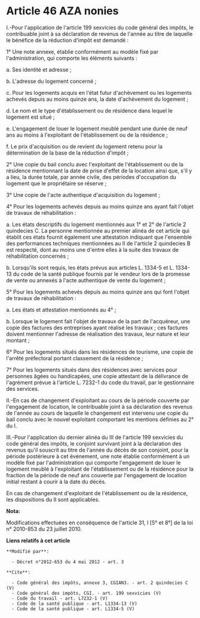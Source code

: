 # Article 46 AZA nonies

I.-Pour l'application de l'article 199 sexvicies du code général des impôts, le contribuable joint à sa déclaration de
revenus de l'année au titre de laquelle le bénéfice de la réduction d'impôt est demandé : 

1° Une note annexe, établie conformément au modèle fixé par l'administration, qui comporte les éléments suivants : 

a. Ses identité et adresse ; 

b. L'adresse du logement concerné ; 

c. Pour les logements acquis en l'état futur d'achèvement ou les logements achevés depuis au moins quinze ans, la date
d'achèvement du logement ; 

d. Le nom et le type d'établissement ou de résidence dans lequel le logement est situé ; 

e. L'engagement de louer le logement meublé pendant une durée de neuf ans au moins à l'exploitant de l'établissement ou de la
résidence ; 

f. Le prix d'acquisition ou de revient du logement retenu pour la détermination de la base de la réduction d'impôt ; 

2° Une copie du bail conclu avec l'exploitant de l'établissement ou de la résidence mentionnant la date de prise d'effet de
la location ainsi que, s'il y a lieu, la durée totale, par année civile, des périodes d'occupation du logement que le
propriétaire se réserve ; 

3° Une copie de l'acte authentique d'acquisition du logement ; 

4° Pour les logements achevés depuis au moins quinze ans ayant fait l'objet de travaux de réhabilitation : 

a. Les états descriptifs du logement mentionnés aux 1° et 2° de l'article 2 quindecies C. La personne mentionnée au premier
alinéa de cet article qui établit ces états fournit également une attestation indiquant que l'ensemble des performances
techniques mentionnées au II de l'article 2 quindecies B est respecté, dont au moins une d'entre elles à la suite des travaux
de réhabilitation concernés ; 

b. Lorsqu'ils sont requis, les états prévus aux articles L. 1334-5 et L. 1334-13 du code de la santé publique fournis par le
vendeur lors de la promesse de vente ou annexés à l'acte authentique de vente du logement ; 

5° Pour les logements achevés depuis au moins quinze ans qui font l'objet de travaux de réhabilitation : 

a. Les états et attestation mentionnés au 4° ; 

b. Lorsque le logement fait l'objet de travaux de la part de l'acquéreur, une copie des factures des entreprises ayant
réalisé les travaux ; ces factures doivent mentionner l'adresse de réalisation des travaux, leur nature et leur montant ; 

6° Pour les logements situés dans les résidences de tourisme, une copie de l'arrêté préfectoral portant classement de la
résidence ; 

7° Pour les logements situés dans des résidences avec services pour personnes âgées ou handicapées, une copie attestant de la
délivrance de l'agrément prévue à l'article L. 7232-1 du code du travail, par le gestionnaire des services. 

II.-En cas de changement d'exploitant au cours de la période couverte par l'engagement de location, le contribuable joint à
sa déclaration des revenus de l'année au cours de laquelle le changement est intervenu une copie du bail conclu avec le
nouvel exploitant comportant les mentions définies au 2° du I. 

III.-Pour l'application du dernier alinéa du III de l'article 199 sexvicies du code général des impôts, le conjoint survivant
joint à la déclaration des revenus qu'il souscrit au titre de l'année du décès de son conjoint, pour la période postérieure à
cet événement, une note établie conformément à un modèle fixé par l'administration qui comporte l'engagement de louer le
logement meublé à l'exploitant de l'établissement ou de la résidence pour la fraction de la période de neuf ans couverte par
l'engagement de location initial restant à courir à la date du décès. 

En cas de changement d'exploitant de l'établissement ou de la résidence, les dispositions du II sont applicables.

**Nota:**

Modifications effectuées en conséquence de l'article 31, I [5° et 8°] de la loi n° 2010-853 du 23 juillet 2010.

**Liens relatifs à cet article**

	**Modifié par**:

	  - Décret n°2012-653 du 4 mai 2012 - art. 3

	**Cite**:

	  - Code général des impôts, annexe 3, CGIAN3. - art. 2 quindecies C (V)
	  - Code général des impôts, CGI. - art. 199 sexvicies (V)
	  - Code du travail - art. L7232-1 (V)
	  - Code de la santé publique - art. L1334-13 (V)
	  - Code de la santé publique - art. L1334-5 (V)
